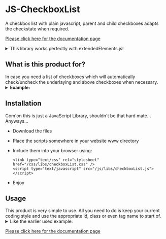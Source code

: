 <h1>JS-CheckboxList</h1>
A checkbox list with plain javascript, parent and child checkboxes adapts the checkstate when required.

<a href="https://speed-mikem.github.io/JS-CheckboxList/docs/index" target="_blank">Please click here for the documentation page</a>

<details>
  <summary>This library works perfectly with extendedElements.js!</summary>
  ExtendedElements JS is a javascript library also created by me which will create prototype methods and attributes which are usefull yet using plain old javascript.
  There is no parser around it like jQuery.
  The methods in it are cross-browser supported and will grow by the time, even user submitted can be added through out the time!
  
  * When the extendedElements library is used, this library will use it's `hasClass (String className)` method, if not it will use a similar method in this library.
</details>

<h2> What is this product for?</h2>
In case you need a list of checkboxes which will automatically check/uncheck the underlaying and above checkboxes when necessary.
<details>
  <summary><b>Example:</b></summary>

  I have a list of checkboxes like so:
  * Group 1
  * * Sub Group 1
  * * * Item 1
  * * * Item 2
  * * Sub Group 2
  * * * Item 3
  * Group 2
  * * Item 4
  * Item 5

  The following will be selected when...

  ... I select Item 1:
  * Group 1
  * * Sub Group 1
  * * * Item 1

  ... I select Sub Group 1:
  * Group 1
  * * Sub Group 1
  * * * Item 1
  * * * Item 2

  ... I select Sub Group 2:
  * Group 1
  * * Sub Group 2
  * * * Item 3

  ... I select Group 1:
  * Group 1
  * * Sub Group 1
  * * * Item 1
  * * * Item 2
  * * Sub Group 2
  * * * Item 3

  ... I select item 5:
  * Item 5
</details>

<h2>Installation</h2>
Com'on this is just a JavaScript Library, shouldn't be that hard mate... Anyways...

* Download the files
* Place the scripts somewhere in your website www directory
* Include them into your browser using:

  ```
  <link type="text/css" rel="stylesheet" href="/css/libs/checkboxList.css" />
  <script type="text/javascript" src="/js/libs/checkboxList.js"></script>
  ```
  
* Enjoy

<h2>Usage</h2>
This product is very simple to use. All you need to do is keep your current coding style and use the appropriate id, class or even tag name to start of.

<details>
  <summary>Like the earlier used example:</summary>
  
  ```
  <checkbox-list>
    <ul>
      <li>
        <input type="checkbox" id="group1"/>
        <label for="group1">Group 1</label>
        <ul>
          <li>
            <input type="checkbox" id="sub-group1"/>
            <label for="sub-group1">Sub Group 1</label>
            <ul>
              <li>
                <input type="checkbox" id="item1"/>
                <label for="item1">Item 1</label>
              </li>
              <li>
                <input type="checkbox" id="item2"/>
                <label for="item2">Item 2</label>
              </li>
            </ul>
          </li>
          <li>
            <input type="checkbox" id="sub-group2"/>
            <label for="sub-group2">Sub Group 2</label>
            <ul>
              <li>
                <input type="checkbox" id="item3"/>
                <label for="item3">Item 3</label>
              </li>
            </ul>
          </li>
        </ul>
      </li>
      <li>
        <input type="checkbox" id="group2"/>
        <label for="group2">Group 2</label>
        <ul>
          <li>
            <input type="checkbox" id="item4"/>
            <label for="item4">Item 4</label>
          </li>
        </ul>
      </li>
      <li>
        <input type="checkbox" id="item5"/>
        <label for="item5">Item 5</label>
      </li>
    </ul>
  </checkbox-list>
  ```
  <a href="https://jsfiddle.net/maujohtb/" target="_blank" >See this library with the above examples in action with JSFiddle</a>
  
  <a href="https://speed-mikem.github.io/JS-CheckboxList/example" target="_blank" >See this library with the above examples in action with GitHub Pages</a>
  
  as said before `<checkbox-list>` may also be `<div id="checkboxList">` OR `<div class="checkboxList">`
</details>


<a href="https://speed-mikem.github.io/JS-CheckboxList/docs/index" target="_blank">Please click here for the documentation page</a>
